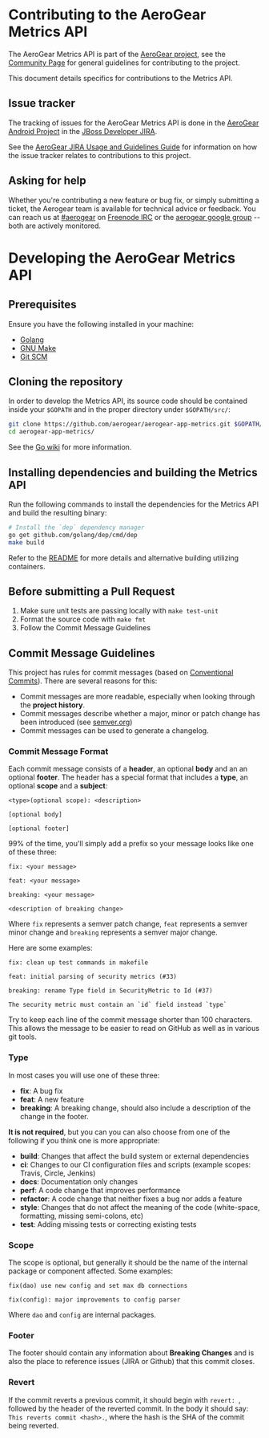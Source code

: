 # Contributing to the AeroGear Metrics API

The AeroGear Metrics API is part of the [AeroGear project](https://aerogear.org/), see the [Community Page](https://aerogear.org/community) for general guidelines for contributing to the project.

This document details specifics for contributions to the Metrics API.

## Issue tracker

The tracking of issues for the AeroGear Metrics API is done in the [AeroGear Android Project](https://issues.jboss.org/projects/AEROGEAR/issues) in the [JBoss Developer JIRA](https://issues.jboss.org).

See the [AeroGear JIRA Usage and Guidelines Guide](https://aerogear.org/docs/guides/JIRAUsage/) for information on how the issue tracker relates to contributions to this project.

## Asking for help

Whether you're contributing a new feature or bug fix, or simply submitting a
ticket, the Aerogear team is available for technical advice or feedback. 
You can reach us at [#aerogear](ircs://chat.freenode.net:6697/aerogear) on [Freenode IRC](https://freenode.net/) or the 
[aerogear google group](https://groups.google.com/forum/#!forum/aerogear)
-- both are actively monitored.

# Developing the AeroGear Metrics API

## Prerequisites

Ensure you have the following installed in your machine:

- [Golang](https://golang.org/dl/)
- [GNU Make](https://www.gnu.org/software/make/)
- [Git SCM](http://git-scm.com/)

## Cloning the repository

In order to develop the Metrics API, its source code should be contained inside your `$GOPATH` and in the proper directory under `$GOPATH/src/`:

```bash
git clone https://github.com/aerogear/aerogear-app-metrics.git $GOPATH/src/github.com/aerogear/aerogear-app-metrics
cd aerogear-app-metrics/
```

See the [Go wiki](https://github.com/golang/go/wiki/GOPATH) for more information.

## Installing dependencies and building the Metrics API

Run the following commands to install the dependencies for the Metrics API and build the resulting binary:

```bash
# Install the `dep` dependency manager
go get github.com/golang/dep/cmd/dep
make build
```

Refer to the [README](./README.md) for more details and alternative building utilizing containers.

## Before submitting a Pull Request

1. Make sure unit tests are passing locally with `make test-unit`
2. Format the source code with `make fmt`
3. Follow the Commit Message Guidelines

## Commit Message Guidelines

This project has rules for commit messages (based on [Conventional Commits](https://conventionalcommits.org/)). There are several reasons for this:

* Commit messages are more readable, especially when looking through the **project history**.
* Commit messages describe whether a major, minor or patch change has been introduced (see [semver.org](https://semver.org/))
* Commit messages can be used to generate a changelog.

### Commit Message Format
Each commit message consists of a **header**, an optional **body** and an an optional **footer**.  The header has a special
format that includes a **type**, an optional **scope** and a **subject**:

```
<type>(optional scope): <description>

[optional body]

[optional footer]
```

99% of the time, you'll simply add a prefix so your message looks like one of these three:

```
fix: <your message>
```

```
feat: <your message>
```

```
breaking: <your message>

<description of breaking change>
```

Where `fix` represents a semver patch change, `feat` represents a semver minor change and `breaking` represents a semver major change.

Here are some examples:

```
fix: clean up test commands in makefile
```

```
feat: initial parsing of security metrics (#33)
```

```
breaking: rename Type field in SecurityMetric to Id (#37)

The security metric must contain an `id` field instead `type`
```

Try to keep each line of the commit message shorter than 100 characters. This allows the message to be easier
to read on GitHub as well as in various git tools.

### Type
In most cases you will use one of these three:

* **fix**: A bug fix
* **feat**: A new feature
* **breaking**: A breaking change, should also include a description of the change in the footer.

**It is not required**, but you can you can also choose from one of the following if you think one is more appropriate:

* **build**: Changes that affect the build system or external dependencies
* **ci**: Changes to our CI configuration files and scripts (example scopes: Travis, Circle, Jenkins)
* **docs**: Documentation only changes
* **perf**: A code change that improves performance
* **refactor**: A code change that neither fixes a bug nor adds a feature
* **style**: Changes that do not affect the meaning of the code (white-space, formatting, missing semi-colons, etc)
* **test**: Adding missing tests or correcting existing tests

### Scope
The scope is optional, but generally it should be the name of the internal package or component affected. Some examples:

```
fix(dao) use new config and set max db connections
```

```
fix(config): major improvements to config parser
```

Where `dao` and `config` are internal packages.

### Footer
The footer should contain any information about **Breaking Changes** and is also the place to
reference issues (JIRA or Github) that this commit closes.

### Revert
If the commit reverts a previous commit, it should begin with `revert: `, followed by the header of the reverted commit. In the body it should say: `This reverts commit <hash>.`, where the hash is the SHA of the commit being reverted.

